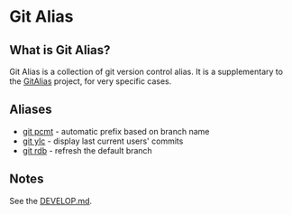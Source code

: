 # Git Alias

## What is Git Alias?

Git Alias is a collection of git version control alias. It is a supplementary to the [GitAlias](https://github.com/GitAlias/gitalias) project, for very specific cases.

## Aliases

* [git pcmt](./docs/commit-prefix.md) - automatic prefix based on branch name
* [git ylc](./docs/log-your-last-commits.md) - display last current users' commits
* [git rdb](./docs/refresh-default-branch.md) - refresh the default branch

## Notes

See the [DEVELOP.md](./DEVELOP.md).

